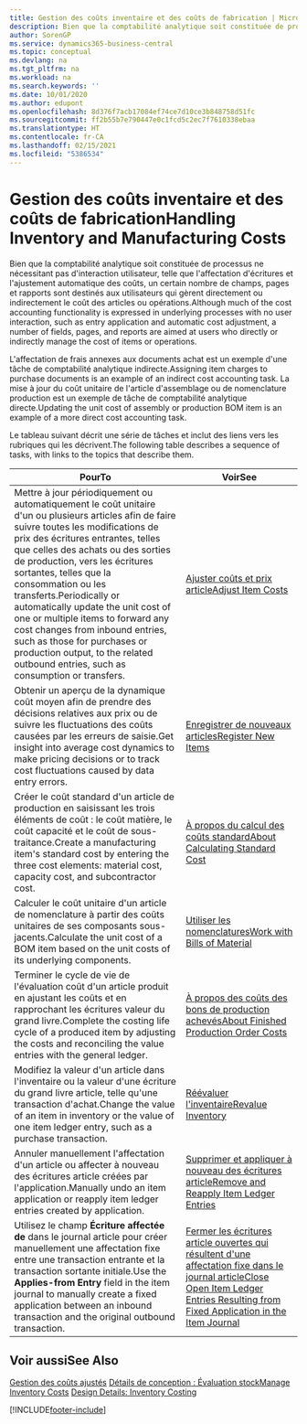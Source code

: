 ```yaml
---
title: Gestion des coûts inventaire et des coûts de fabrication | Microsoft Docs
description: Bien que la comptabilité analytique soit constituée de processus ne nécessitant pas d'interaction utilisateur, telle que l'affectation d'écritures et l'ajustement automatique des coûts, un certain nombre de champs, pages et rapports sont destinés aux utilisateurs qui gèrent directement ou indirectement le coût des articles ou opérations.
author: SorenGP
ms.service: dynamics365-business-central
ms.topic: conceptual
ms.devlang: na
ms.tgt_pltfrm: na
ms.workload: na
ms.search.keywords: ''
ms.date: 10/01/2020
ms.author: edupont
ms.openlocfilehash: 8d376f7acb17084ef74ce7d10ce3b848758d51fc
ms.sourcegitcommit: ff2b55b7e790447e0c1fcd5c2ec7f7610338ebaa
ms.translationtype: HT
ms.contentlocale: fr-CA
ms.lasthandoff: 02/15/2021
ms.locfileid: "5386534"
---
```

# <a name="handling-inventory-and-manufacturing-costs"></a><span data-ttu-id="befed-103">Gestion des coûts inventaire et des coûts de fabrication</span><span class="sxs-lookup"><span data-stu-id="befed-103">Handling Inventory and Manufacturing Costs</span></span>
<span data-ttu-id="befed-104">Bien que la comptabilité analytique soit constituée de processus ne nécessitant pas d'interaction utilisateur, telle que l'affectation d'écritures et l'ajustement automatique des coûts, un certain nombre de champs, pages et rapports sont destinés aux utilisateurs qui gèrent directement ou indirectement le coût des articles ou opérations.</span><span class="sxs-lookup"><span data-stu-id="befed-104">Although much of the cost accounting functionality is expressed in underlying processes with no user interaction, such as entry application and automatic cost adjustment, a number of fields, pages, and reports are aimed at users who directly or indirectly manage the cost of items or operations.</span></span>  

 <span data-ttu-id="befed-105">L'affectation de frais annexes aux documents achat est un exemple d'une tâche de comptabilité analytique indirecte.</span><span class="sxs-lookup"><span data-stu-id="befed-105">Assigning item charges to purchase documents is an example of an indirect cost accounting task.</span></span> <span data-ttu-id="befed-106">La mise à jour du coût unitaire de l'article d'assemblage ou de nomenclature production est un exemple de tâche de comptabilité analytique directe.</span><span class="sxs-lookup"><span data-stu-id="befed-106">Updating the unit cost of assembly or production BOM item is an example of a more direct cost accounting task.</span></span>  

 <span data-ttu-id="befed-107">Le tableau suivant décrit une série de tâches et inclut des liens vers les rubriques qui les décrivent.</span><span class="sxs-lookup"><span data-stu-id="befed-107">The following table describes a sequence of tasks, with links to the topics that describe them.</span></span>   

|<span data-ttu-id="befed-108">**Pour**</span><span class="sxs-lookup"><span data-stu-id="befed-108">**To**</span></span>|<span data-ttu-id="befed-109">**Voir**</span><span class="sxs-lookup"><span data-stu-id="befed-109">**See**</span></span>|  
|------------|-------------|  
|<span data-ttu-id="befed-110">Mettre à jour périodiquement ou automatiquement le coût unitaire d'un ou plusieurs articles afin de faire suivre toutes les modifications de prix des écritures entrantes, telles que celles des achats ou des sorties de production, vers les écritures sortantes, telles que la consommation ou les transferts.</span><span class="sxs-lookup"><span data-stu-id="befed-110">Periodically or automatically update the unit cost of one or multiple items to forward any cost changes from inbound entries, such as those for purchases or production output, to the related outbound entries, such as consumption or transfers.</span></span>|[<span data-ttu-id="befed-111">Ajuster coûts et prix article</span><span class="sxs-lookup"><span data-stu-id="befed-111">Adjust Item Costs</span></span>](inventory-how-adjust-item-costs.md)|  
|<span data-ttu-id="befed-112">Obtenir un aperçu de la dynamique coût moyen afin de prendre des décisions relatives aux prix ou de suivre les fluctuations des coûts causées par les erreurs de saisie.</span><span class="sxs-lookup"><span data-stu-id="befed-112">Get insight into average cost dynamics to make pricing decisions or to track cost fluctuations caused by data entry errors.</span></span>|[<span data-ttu-id="befed-113">Enregistrer de nouveaux articles</span><span class="sxs-lookup"><span data-stu-id="befed-113">Register New Items</span></span>](inventory-how-register-new-items.md)|  
|<span data-ttu-id="befed-114">Créer le coût standard d'un article de production en saisissant les trois éléments de coût : le coût matière, le coût capacité et le coût de sous-traitance.</span><span class="sxs-lookup"><span data-stu-id="befed-114">Create a manufacturing item's standard cost by entering the three cost elements: material cost, capacity cost, and subcontractor cost.</span></span>|[<span data-ttu-id="befed-115">À propos du calcul des coûts standard</span><span class="sxs-lookup"><span data-stu-id="befed-115">About Calculating Standard Cost</span></span>](finance-about-calculating-standard-cost.md)|  
|<span data-ttu-id="befed-116">Calculer le coût unitaire d'un article de nomenclature à partir des coûts unitaires de ses composants sous-jacents.</span><span class="sxs-lookup"><span data-stu-id="befed-116">Calculate the unit cost of a BOM item based on the unit costs of its underlying components.</span></span>|[<span data-ttu-id="befed-117">Utiliser les nomenclatures</span><span class="sxs-lookup"><span data-stu-id="befed-117">Work with Bills of Material</span></span>](inventory-how-work-BOMs.md)|  
|<span data-ttu-id="befed-118">Terminer le cycle de vie de l'évaluation coût d'un article produit en ajustant les coûts et en rapprochant les écritures valeur du grand livre.</span><span class="sxs-lookup"><span data-stu-id="befed-118">Complete the costing life cycle of a produced item by adjusting the costs and reconciling the value entries with the general ledger.</span></span>|[<span data-ttu-id="befed-119">À propos des coûts des bons de production achevés</span><span class="sxs-lookup"><span data-stu-id="befed-119">About Finished Production Order Costs</span></span>](finance-about-finished-production-order-costs.md)|  
|<span data-ttu-id="befed-120">Modifiez la valeur d'un article dans l'inventaire ou la valeur d'une écriture du grand livre article, telle qu'une transaction d'achat.</span><span class="sxs-lookup"><span data-stu-id="befed-120">Change the value of an item in inventory or the value of one item ledger entry, such as a purchase transaction.</span></span>|[<span data-ttu-id="befed-121">Réévaluer l'inventaire</span><span class="sxs-lookup"><span data-stu-id="befed-121">Revalue Inventory</span></span>](inventory-how-revalue-inventory.md)|
|<span data-ttu-id="befed-122">Annuler manuellement l'affectation d'un article ou affecter à nouveau des écritures article créées par l'application.</span><span class="sxs-lookup"><span data-stu-id="befed-122">Manually undo an item application or reapply item ledger entries created by application.</span></span>|[<span data-ttu-id="befed-123">Supprimer et appliquer à nouveau des écritures article</span><span class="sxs-lookup"><span data-stu-id="befed-123">Remove and Reapply Item Ledger Entries</span></span>](finance-how-to-remove-and-reapply-item-entries.md)|  
|<span data-ttu-id="befed-124">Utilisez le champ **Écriture affectée de** dans le journal article pour créer manuellement une affectation fixe entre une transaction entrante et la transaction sortante initiale.</span><span class="sxs-lookup"><span data-stu-id="befed-124">Use the **Applies-from Entry** field in the item journal to manually create a fixed application between an inbound transaction and the original outbound transaction.</span></span>|[<span data-ttu-id="befed-125">Fermer les écritures article ouvertes qui résultent d'une affectation fixe dans le journal article</span><span class="sxs-lookup"><span data-stu-id="befed-125">Close Open Item Ledger Entries Resulting from Fixed Application in the Item Journal</span></span>](finance-how-to-close-open-item-ledger-entries-resulting-from-fixed-application-in-the-item-journal.md)|  

## <a name="see-also"></a><span data-ttu-id="befed-126">Voir aussi</span><span class="sxs-lookup"><span data-stu-id="befed-126">See Also</span></span>  
<span data-ttu-id="befed-127">[Gestion des coûts ajustés](finance-manage-inventory-costs.md)
[Détails de conception : Évaluation stock](design-details-inventory-costing.md)</span><span class="sxs-lookup"><span data-stu-id="befed-127">[Manage Inventory Costs](finance-manage-inventory-costs.md)
[Design Details: Inventory Costing](design-details-inventory-costing.md)</span></span>


[!INCLUDE[footer-include](includes/footer-banner.md)]